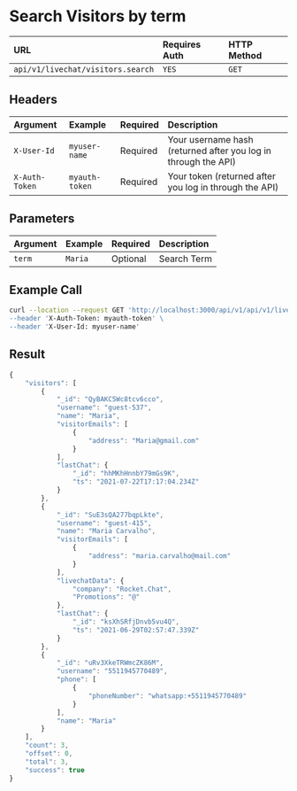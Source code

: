 # Search Visitors by term

| URL | Requires Auth | HTTP Method |
| :--- | :--- | :--- |
| `api/v1/livechat/visitors.search` | `YES` | `GET` |

## Headers

| Argument | Example | Required | Description |
| :--- | :--- | :--- | :--- |
| `X-User-Id` | `myuser-name` | Required | Your username hash \(returned after you log in through the API\) |
| `X-Auth-Token` | `myauth-token` | Required | Your token \(returned after you log in through the API\) |

## Parameters

| Argument | Example | Required | Description |
| :--- | :--- | :--- | :--- |
| `term` | `Maria` | Optional | Search Term |

## Example Call

```bash
curl --location --request GET 'http://localhost:3000/api/v1/api/v1/livechat/visitors.search\
--header 'X-Auth-Token: myauth-token' \
--header 'X-User-Id: myuser-name'
```

## Result

```javascript
{
    "visitors": [
        {
            "_id": "QyBAKC5Wc8tcv6cco",
            "username": "guest-537",
            "name": "Maria",
            "visitorEmails": [
                {
                    "address": "Maria@gmail.com"
                }
            ],
            "lastChat": {
                "_id": "hhMKhHnnbY79mGs9K",
                "ts": "2021-07-22T17:17:04.234Z"
            }
        },
        {
            "_id": "SuE3sQA277bqpLkte",
            "username": "guest-415",
            "name": "Maria Carvalho",
            "visitorEmails": [
                {
                    "address": "maria.carvalho@mail.com"
                }
            ],
            "livechatData": {
                "company": "Rocket.Chat",
                "Promotions": "@"
            },
            "lastChat": {
                "_id": "ksXhSRfjDnvb5vu4Q",
                "ts": "2021-06-29T02:57:47.339Z"
            }
        },
        {
            "_id": "uRv3XkeTRWmcZK86M",
            "username": "5511945770489",
            "phone": [
                {
                    "phoneNumber": "whatsapp:+5511945770489"
                }
            ],
            "name": "Maria"
        }
    ],
    "count": 3,
    "offset": 0,
    "total": 3,
    "success": true
}
```


